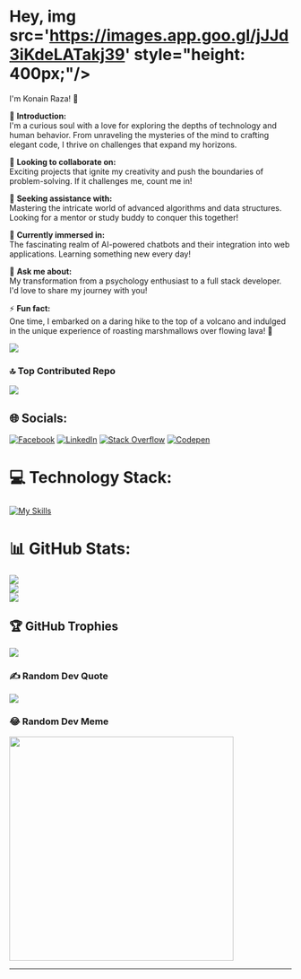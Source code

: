 # Hey, img src='https://images.app.goo.gl/jJJd3iKdeLATakj39' style="height: 400px;"/>
I'm Konain Raza! 🚀

🌟 **Introduction:**  
I'm a curious soul with a love for exploring the depths of technology and human behavior. From unraveling the mysteries of the mind to crafting elegant code, I thrive on challenges that expand my horizons.

👯 **Looking to collaborate on:**  
Exciting projects that ignite my creativity and push the boundaries of problem-solving. If it challenges me, count me in!

🤝 **Seeking assistance with:**  
Mastering the intricate world of advanced algorithms and data structures. Looking for a mentor or study buddy to conquer this together!

🌱 **Currently immersed in:**  
The fascinating realm of AI-powered chatbots and their integration into web applications. Learning something new every day!

💬 **Ask me about:**  
My transformation from a psychology enthusiast to a full stack developer. I'd love to share my journey with you!

⚡ **Fun fact:**  
One time, I embarked on a daring hike to the top of a volcano and indulged in the unique experience of roasting marshmallows over flowing lava! 🌋

[![](https://visitcount.itsvg.in/api?id=Konain-Raza&icon=8&color=11)](https://visitcount.itsvg.in)

### 🔝 Top Contributed Repo
![](https://github-contributor-stats.vercel.app/api?username=Konain-Raza&limit=5&theme=dark&combine_all_yearly_contributions=true)

## 🌐 Socials:
[![Facebook](https://img.shields.io/badge/Facebook-%231877F2.svg?logo=Facebook&logoColor=white)](https://facebook.com/konainraza) [![LinkedIn](https://img.shields.io/badge/LinkedIn-%230077B5.svg?logo=linkedin&logoColor=white)](https://linkedin.com/in/konain-raza-) [![Stack Overflow](https://img.shields.io/badge/-Stackoverflow-FE7A16?logo=stack-overflow&logoColor=white)](https://stackoverflow.com/users/konainraza) [![Codepen](https://img.shields.io/badge/Codepen-000000?style=for-the-badge&logo=codepen&logoColor=white)](https://codepen.io/Konain-Raza) 

# 💻 Technology Stack:


###
[![My Skills](https://skillicons.dev/icons?i=html,css,javascript,dart,c,cpp,py,nodejs,figma,bootstrap,tailwindcss,react,docker,dotnet,flutter,git,github,ai,ps,linux,md,mysql,netlify,vercel,&theme=dark)](https://skillicons.dev)

# 📊 GitHub Stats:
![](https://github-readme-stats.vercel.app/api?username=Konain-Raza&theme=dark&hide_border=false&include_all_commits=true&count_private=true)<br/>
![](https://github-readme-streak-stats.herokuapp.com/?user=Konain-Raza&theme=dark&hide_border=false)<br/>
![](https://github-readme-stats.vercel.app/api/top-langs/?username=Konain-Raza&theme=dark&hide_border=false&include_all_commits=true&count_private=true&layout=compact)

## 🏆 GitHub Trophies
![](https://github-profile-trophy.vercel.app/?username=Konain-Raza&theme=radical&no-frame=false&no-bg=false&margin-w=4)

### ✍️ Random Dev Quote
![](https://quotes-github-readme.vercel.app/api?type=horizontal&theme=radical)


### 😂 Random Dev Meme
<img src='https://randommeme-five.vercel.app/' style="height: 400px;"/>

---


